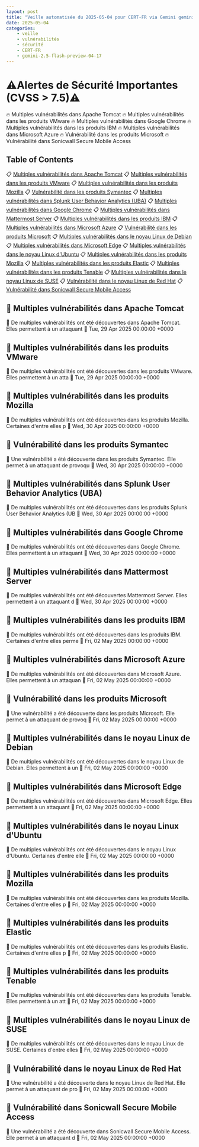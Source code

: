 ```yaml
---
layout: post
title: "Veille automatisée du 2025-05-04 pour CERT-FR via Gemini gemini-2.5-flash-preview-04-17"
date: 2025-05-04
categories:
    - veille
    - vulnérabilités
    - sécurité
    - CERT-FR
    - gemini-2.5-flash-preview-04-17
---
```

# ⚠️Alertes de Sécurité Importantes (CVSS > 7.5)⚠️
🔥 Multiples vulnérabilités dans Apache Tomcat
🔥 Multiples vulnérabilités dans les produits VMware
🔥 Multiples vulnérabilités dans Google Chrome
🔥 Multiples vulnérabilités dans les produits IBM
🔥 Multiples vulnérabilités dans Microsoft Azure
🔥 Vulnérabilité dans les produits Microsoft
🔥 Vulnérabilité dans Sonicwall Secure Mobile Access

## Table of Contents
📋 [Multiples vulnérabilités dans Apache Tomcat](https://www.cert.ssi.gouv.fr/avis/CERTFR-2025-AVI-0352/)
📋 [Multiples vulnérabilités dans les produits VMware](https://www.cert.ssi.gouv.fr/avis/CERTFR-2025-AVI-0353/)
📋 [Multiples vulnérabilités dans les produits Mozilla](https://www.cert.ssi.gouv.fr/avis/CERTFR-2025-AVI-0358/)
📋 [Vulnérabilité dans les produits Symantec](https://www.cert.ssi.gouv.fr/avis/CERTFR-2025-AVI-0357/)
📋 [Multiples vulnérabilités dans Splunk User Behavior Analytics (UBA)](https://www.cert.ssi.gouv.fr/avis/CERTFR-2025-AVI-0356/)
📋 [Multiples vulnérabilités dans Google Chrome](https://www.cert.ssi.gouv.fr/avis/CERTFR-2025-AVI-0354/)
📋 [Multiples vulnérabilités dans Mattermost Server](https://www.cert.ssi.gouv.fr/avis/CERTFR-2025-AVI-0355/)
📋 [Multiples vulnérabilités dans les produits IBM](https://www.cert.ssi.gouv.fr/avis/CERTFR-2025-AVI-0370/)
📋 [Multiples vulnérabilités dans Microsoft Azure](https://www.cert.ssi.gouv.fr/avis/CERTFR-2025-AVI-0364/)
📋 [Vulnérabilité dans les produits Microsoft](https://www.cert.ssi.gouv.fr/avis/CERTFR-2025-AVI-0365/)
📋 [Multiples vulnérabilités dans le noyau Linux de Debian](https://www.cert.ssi.gouv.fr/avis/CERTFR-2025-AVI-0368/)
📋 [Multiples vulnérabilités dans Microsoft Edge](https://www.cert.ssi.gouv.fr/avis/CERTFR-2025-AVI-0363/)
📋 [Multiples vulnérabilités dans le noyau Linux d'Ubuntu](https://www.cert.ssi.gouv.fr/avis/CERTFR-2025-AVI-0366/)
📋 [Multiples vulnérabilités dans les produits Mozilla](https://www.cert.ssi.gouv.fr/avis/CERTFR-2025-AVI-0361/)
📋 [Multiples vulnérabilités dans les produits Elastic](https://www.cert.ssi.gouv.fr/avis/CERTFR-2025-AVI-0359/)
📋 [Multiples vulnérabilités dans les produits Tenable](https://www.cert.ssi.gouv.fr/avis/CERTFR-2025-AVI-0360/)
📋 [Multiples vulnérabilités dans le noyau Linux de SUSE](https://www.cert.ssi.gouv.fr/avis/CERTFR-2025-AVI-0369/)
📋 [Vulnérabilité dans le noyau Linux de Red Hat](https://www.cert.ssi.gouv.fr/avis/CERTFR-2025-AVI-0367/)
📋 [Vulnérabilité dans Sonicwall Secure Mobile Access](https://www.cert.ssi.gouv.fr/avis/CERTFR-2025-AVI-0362/)

## 📢 Multiples vulnérabilités dans Apache Tomcat
📝 De multiples vulnérabilités ont été découvertes dans Apache Tomcat. Elles permettent à un attaquant
📅 Tue, 29 Apr 2025 00:00:00 +0000

## 📢 Multiples vulnérabilités dans les produits VMware
📝 De multiples vulnérabilités ont été découvertes dans les produits VMware. Elles permettent à un atta
📅 Tue, 29 Apr 2025 00:00:00 +0000

## 📢 Multiples vulnérabilités dans les produits Mozilla
📝 De multiples vulnérabilités ont été découvertes dans les produits Mozilla. Certaines d'entre elles p
📅 Wed, 30 Apr 2025 00:00:00 +0000

## 📢 Vulnérabilité dans les produits Symantec
📝 Une vulnérabilité a été découverte dans les produits Symantec. Elle permet à un attaquant de provoqu
📅 Wed, 30 Apr 2025 00:00:00 +0000

## 📢 Multiples vulnérabilités dans Splunk User Behavior Analytics (UBA)
📝 De multiples vulnérabilités ont été découvertes dans les produits Splunk User Behavior Analytics (UB
📅 Wed, 30 Apr 2025 00:00:00 +0000

## 📢 Multiples vulnérabilités dans Google Chrome
📝 De multiples vulnérabilités ont été découvertes dans Google Chrome. Elles permettent à un attaquant
📅 Wed, 30 Apr 2025 00:00:00 +0000

## 📢 Multiples vulnérabilités dans Mattermost Server
📝 De multiples vulnérabilités ont été découvertes Mattermost Server. Elles permettent à un attaquant d
📅 Wed, 30 Apr 2025 00:00:00 +0000

## 📢 Multiples vulnérabilités dans les produits IBM
📝 De multiples vulnérabilités ont été découvertes dans les produits IBM. Certaines d'entre elles perme
📅 Fri, 02 May 2025 00:00:00 +0000

## 📢 Multiples vulnérabilités dans Microsoft Azure
📝 De multiples vulnérabilités ont été découvertes dans Microsoft Azure. Elles permettent à un attaquan
📅 Fri, 02 May 2025 00:00:00 +0000

## 📢 Vulnérabilité dans les produits Microsoft
📝 Une vulnérabilité a été découverte dans les produits Microsoft. Elle permet à un attaquant de provoq
📅 Fri, 02 May 2025 00:00:00 +0000

## 📢 Multiples vulnérabilités dans le noyau Linux de Debian
📝 De multiples vulnérabilités ont été découvertes dans le noyau Linux de Debian. Elles permettent à un
📅 Fri, 02 May 2025 00:00:00 +0000

## 📢 Multiples vulnérabilités dans Microsoft Edge
📝 De multiples vulnérabilités ont été découvertes dans Microsoft Edge. Elles permettent à un attaquant
📅 Fri, 02 May 2025 00:00:00 +0000

## 📢 Multiples vulnérabilités dans le noyau Linux d'Ubuntu
📝 De multiples vulnérabilités ont été découvertes dans le noyau Linux d'Ubuntu. Certaines d'entre elle
📅 Fri, 02 May 2025 00:00:00 +0000

## 📢 Multiples vulnérabilités dans les produits Mozilla
📝 De multiples vulnérabilités ont été découvertes dans les produits Mozilla. Certaines d'entre elles p
📅 Fri, 02 May 2025 00:00:00 +0000

## 📢 Multiples vulnérabilités dans les produits Elastic
📝 De multiples vulnérabilités ont été découvertes dans les produits Elastic. Certaines d'entre elles p
📅 Fri, 02 May 2025 00:00:00 +0000

## 📢 Multiples vulnérabilités dans les produits Tenable
📝 De multiples vulnérabilités ont été découvertes dans les produits Tenable. Elles permettent à un att
📅 Fri, 02 May 2025 00:00:00 +0000

## 📢 Multiples vulnérabilités dans le noyau Linux de SUSE
📝 De multiples vulnérabilités ont été découvertes dans le noyau Linux de SUSE. Certaines d'entre elles
📅 Fri, 02 May 2025 00:00:00 +0000

## 📢 Vulnérabilité dans le noyau Linux de Red Hat
📝 Une vulnérabilité a été découverte dans le noyau Linux de Red Hat. Elle permet à un attaquant de pro
📅 Fri, 02 May 2025 00:00:00 +0000

## 📢 Vulnérabilité dans Sonicwall Secure Mobile Access
📝 Une vulnérabilité a été découverte dans Sonicwall Secure Mobile Access. Elle permet à un attaquant d
📅 Fri, 02 May 2025 00:00:00 +0000